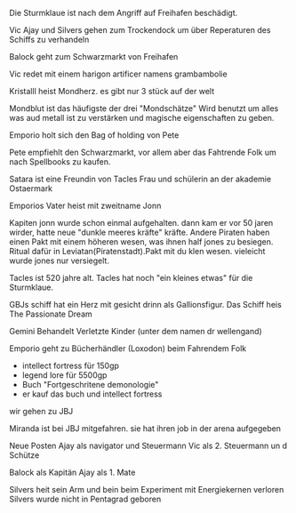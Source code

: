 Die Sturmklaue ist nach dem Angriff auf Freihafen beschädigt.

Vic Ajay und Silvers gehen zum Trockendock um über Reperaturen des Schiffs zu verhandeln

Balock geht zum Schwarzmarkt von Freihafen

Vic redet mit einem harigon artificer namens grambambolie

Kristalll heist Mondherz. es gibt nur 3 stück auf der welt

Mondblut ist das häufigste der drei "Mondschätze"
Wird benutzt um alles was aud metall ist zu verstärken und magische eigenschaften zu geben.	

Emporio holt sich den Bag of holding von Pete

Pete empfiehlt den Schwarzmarkt, vor allem aber das Fahtrende Folk um nach Spellbooks zu kaufen.

Satara ist eine Freundin von Tacles Frau und schülerin an der akademie Ostaermark

Emporios Vater heist mit zweitname Jonn

Kapiten jonn wurde schon einmal aufgehalten. dann kam er vor 50 jaren wirder, hatte neue "dunkle meeres kräfte" kräfte. 
Andere Piraten haben einen Pakt mit einem höheren wesen, was ihnen half jones zu besiegen. Ritual dafür in Leviatan(Piratenstadt).Pakt mit du klen wesen. vieleicht wurde jones nur versiegelt.

Tacles ist 520 jahre alt.
Tacles hat noch "ein kleines etwas" für die Sturmklaue.

GBJs schiff hat ein Herz mit gesicht drinn als Gallionsfigur. Das Schiff heis The Passionate Dream

Gemini Behandelt Verletzte Kinder (unter dem namen dr wellengand)

Emporio geht zu Bücherhändler (Loxodon) beim Fahrendem Folk
- intellect fortress für 150gp
- legend lore für 5500gp
- Buch "Fortgeschritene demonologie"
- er kauf das buch und intellect fortress

wir gehen zu JBJ

Miranda ist bei JBJ mitgefahren. sie hat ihren job in der arena aufgegeben

Neue Posten
Ajay als navigator und Steuermann
Vic als 2. Steuermann un d Schütze

Balock als Kapitän
Ajay als 1. Mate


Silvers heit sein Arm und bein beim Experiment mit Energiekernen verloren
Silvers wurde nicht in Pentagrad geboren

